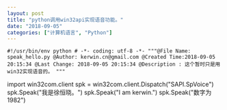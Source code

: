 ```yaml
---
layout: post
title: "python调用win32api实现语音功能。"
date: "2018-09-05"
categories: ["计算机语言", "Python"]
---
```


`#!/usr/bin/env python # -*- coding: utf-8 -*- """@File Name: speak_hello.py @Author: kerwin.cn@gmail.com @Created Time:2018-09-05 20:15:34 @Last Change: 2018-09-05 20:15:34 @Description : 这个暂时只是用win32实现语音的。 """`

import win32com.client spk = win32com.client.Dispatch("SAPI.SpVoice") spk.Speak("我是徐恒晓。") spk.Speak("I am kerwin.") spk.Speak("数字为1982")
